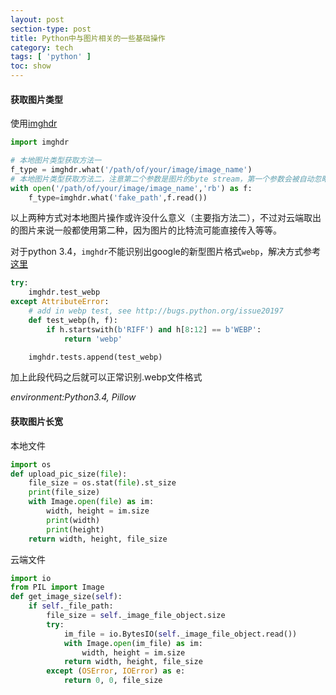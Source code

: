 ```yaml
---
layout: post
section-type: post
title: Python中与图片相关的一些基础操作
category: tech
tags: [ 'python' ]
toc: show
---
```


#### 获取图片类型

使用[imghdr](https://docs.python.org/2/library/imghdr.html#imghdr.what)

```python
import imghdr

# 本地图片类型获取方法一
f_type = imghdr.what('/path/of/your/image/image_name')
# 本地图片类型获取方法二，注意第二个参数是图片的byte stream，第一个参数会被自动忽略
with open('/path/of/your/image/image_name','rb') as f:
    f_type=imghdr.what('fake_path',f.read())
```

以上两种方式对本地图片操作或许没什么意义（主要指方法二），不过对云端取出的图片来说一般都使用第二种，因为图片的比特流可能直接传入等等。

对于python 3.4，`imghdr`不能识别出google的新型图片格式`webp`，解决方式参考[这里](http://stackoverflow.com/questions/28085271/how-to-identify-webp-image-type-with-python)

```python
try:
    imghdr.test_webp
except AttributeError:
    # add in webp test, see http://bugs.python.org/issue20197
    def test_webp(h, f):
        if h.startswith(b'RIFF') and h[8:12] == b'WEBP':
            return 'webp'

    imghdr.tests.append(test_webp)
```

加上此段代码之后就可以正常识别.webp文件格式

_environment:Python3.4, Pillow_

#### 获取图片长宽

本地文件

```python
import os
def upload_pic_size(file):
    file_size = os.stat(file).st_size
    print(file_size)
    with Image.open(file) as im:
        width, height = im.size
        print(width)
        print(height)
    return width, height, file_size
```

云端文件

```python
import io
from PIL import Image
def get_image_size(self):
	if self._file_path:
    	file_size = self._image_file_object.size
        try:
        	im_file = io.BytesIO(self._image_file_object.read())
            with Image.open(im_file) as im:
                width, height = im.size
            return width, height, file_size
        except (OSError, IOError) as e:
            return 0, 0, file_size
```


